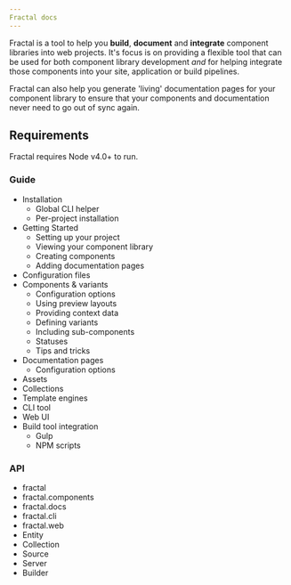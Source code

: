 ```yaml
---
Fractal docs
---
```


Fractal is a tool to help you **build**, **document** and **integrate** component libraries into web projects. It's focus is on providing a flexible tool that can be used for both component library development _and_ for helping integrate those components into your site, application or build pipelines.

Fractal can also help you generate 'living' documentation pages for your component library to ensure that your components and documentation never need to go out of sync again.

## Requirements

Fractal requires Node v4.0+ to run.

### Guide

- Installation
  - Global CLI helper
  - Per-project installation
- Getting Started
  - Setting up your project
  - Viewing your component library
  - Creating components
  - Adding documentation pages
- Configuration files
- Components & variants
  - Configuration options
  - Using preview layouts
  - Providing context data
  - Defining variants
  - Including sub-components
  - Statuses
  - Tips and tricks
- Documentation pages
  - Configuration options
- Assets
- Collections
- Template engines
- CLI tool
- Web UI
- Build tool integration
  - Gulp
  - NPM scripts


### API

- fractal
- fractal.components
- fractal.docs
- fractal.cli
- fractal.web
- Entity
- Collection
- Source
- Server
- Builder
